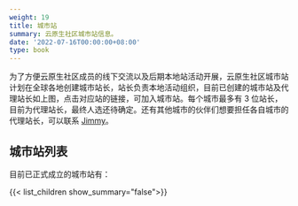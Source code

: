 ```yaml
---
weight: 19
title: 城市站
summary: 云原生社区城市站信息。
date: '2022-07-16T00:00:00+08:00'
type: book
---
```


为了方便云原生社区成员的线下交流以及后期本地站活动开展，云原生社区城市站计划在全球各地创建城市站长，站长负责本地活动组织，目前已创建的城市站及代理站长如上图，点击对应站的链接，可加入城市站。每个城市最多有 3 位站长，目前为代理站长，最终人选还待确定。还有其他城市的伙伴们想要担任各自城市的代理站长，可以联系 [Jimmy](https://jimmysong.io)。

## 城市站列表

目前已正式成立的城市站有：

{{< list_children show_summary="false">}}
